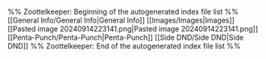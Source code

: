 %% Zoottelkeeper: Beginning of the autogenerated index file list  %%
 [[General Info/General Info|General Info]]
 [[Images/Images|Images]]
 [[Pasted image 20240914223141.png|Pasted image 20240914223141.png]]
 [[Penta-Punch/Penta-Punch|Penta-Punch]]
 [[Side DND/Side DND|Side DND]]
%% Zoottelkeeper: End of the autogenerated index file list  %%
